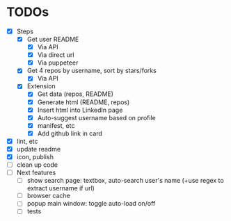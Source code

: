 # TODOs

- [x] Steps
  - [x] Get user README
    - [x] Via API
    - [x] Via direct url
    - [x] Via puppeteer
  - [x] Get 4 repos by username, sort by stars/forks
    - [x] Via API
  - [x] Extension
    - [x] Get data (repos, README)
    - [x] Generate html (README, repos)
    - [x] Insert html into LinkedIn page
    - [x] Auto-suggest username based on profile
    - [x] manifest, etc
    - [x] Add github link in card
- [x] lint, etc
- [x] update readme
- [x] icon, publish
- [ ] clean up code
- [ ] Next features
  - [ ] show search page: textbox, auto-search user's name (+use regex to extract username if url)
  - [ ] browser cache
  - [ ] popup main window: toggle auto-load on/off
  - [ ] tests
